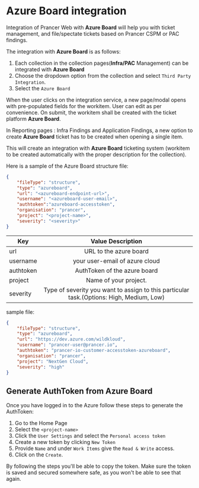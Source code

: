 # Azure Board integration

Integration of Prancer Web with **Azure Board** will help you with ticket management, and file/spectate tickets based on Prancer CSPM or PAC findings.

The integration with **Azure Board** is as follows:

1. Each collection in the collection pages(**Infra/PAC** Management) can be integrated with **Azure Board**
2. Choose the dropdown option from the collection and select `Third Party Integration`.
3. Select the `Azure Board`

When the user clicks on the integration service, a new page/modal opens with pre-populated fields for the workitem. User can edit as per convenience. On submit, the workitem shall be created with the ticket platform **Azure Board**.

In Reporting pages : Infra Findings and Application Findings, a new option to create **Azure Board** ticket has to be created when opening a single item.

This will create an integration with **Azure Board** ticketing system (workitem to be created automatically with the proper description for the collection).

Here is a sample of the Azure Board structure file:

```json
{
    "fileType": "structure",
    "type": "azureboard",
    "url": "<azureboard-endpoint-url>",
    "username": "<azureboard-user-email>",
    "authtoken":"azureboard-accesstoken",
    "organisation": "prancer",
    "project": "<project-name>",
    "severity": "<severity>"
}
```

| Key           |Value Description |
| ------------- |:-------------:   |
|url| URL to the azure board|
|username|your user-email of azure cloud|
|authtoken|AuthToken of the azure board|
|project|Name of your project.|
|severity|Type of severity you want to assign to this particular task.(Options: High, Medium, Low)|

sample file:

```json
{
    "fileType": "structure",
    "type": "azureboard",
    "url": "https://dev.azure.com/wildkloud",
    "username": "prancer-user@prancer.io",
    "authtoken": "prancer-io-customer-accesstoken-azureboard",
    "organisation": "prancer",
    "project": "NextGen Cloud",
    "severity": "high"
}
```

## Generate AuthToken from Azure Board

Once you have logged in to the Azure follow these steps to generate the AuthToken:

1. Go to the Home Page
2. Select the `<project-name>`
3. Click the `User Settings` and select the `Personal access token`
4. Create a new token by clicking `New Token`
5. Provide `Name` and under `Work Items` give the `Read & Write` access.
6. Click on the `Create`.

By following the steps you'll be able to copy the token. Make sure the token is saved and secured somewhere safe, as you won't be able to see that again.
